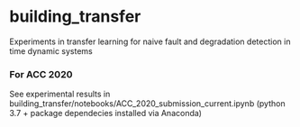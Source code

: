 # building_transfer
Experiments in transfer learning for naive fault and degradation detection in time dynamic systems

### For ACC 2020

See experimental results in building_transfer/notebooks/ACC_2020_submission_current.ipynb (python 3.7 + package dependecies installed via Anaconda)
